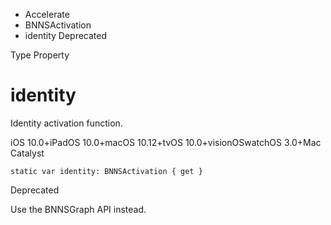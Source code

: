 

- Accelerate
- BNNSActivation
-  identity Deprecated

Type Property

# identity

Identity activation function.

iOS 10.0+iPadOS 10.0+macOS 10.12+tvOS 10.0+visionOSwatchOS 3.0+Mac Catalyst

``` source
static var identity: BNNSActivation { get }
```

Deprecated

Use the BNNSGraph API instead.

